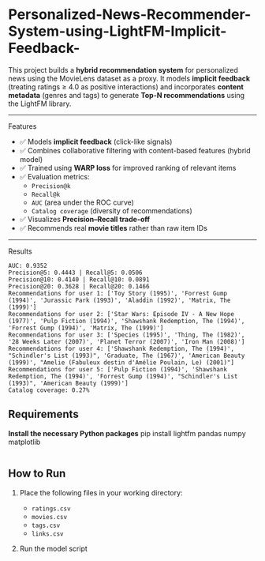 # Personalized-News-Recommender-System-using-LightFM-Implicit-Feedback-


This project builds a **hybrid recommendation system** for personalized news using the MovieLens dataset as a proxy. It models **implicit feedback** (treating ratings ≥ 4.0 as positive interactions) and incorporates **content metadata** (genres and tags) to generate **Top-N recommendations** using the LightFM library.

---

Features

* ✅ Models **implicit feedback** (click-like signals)
* ✅ Combines collaborative filtering with content-based features (hybrid model)
* ✅ Trained using **WARP loss** for improved ranking of relevant items
* ✅ Evaluation metrics:
  - `Precision@k`
  - `Recall@k`
  - `AUC` (area under the ROC curve)
  - `Catalog coverage` (diversity of recommendations)
* ✅ Visualizes **Precision–Recall trade-off**
* ✅ Recommends real **movie titles** rather than raw item IDs

---

Results

```text
AUC: 0.9352
Precision@5: 0.4443 | Recall@5: 0.0506
Precision@10: 0.4140 | Recall@10: 0.0891
Precision@20: 0.3628 | Recall@20: 0.1466
Recommendations for user 1: ['Toy Story (1995)', 'Forrest Gump (1994)', 'Jurassic Park (1993)', 'Aladdin (1992)', 'Matrix, The (1999)']
Recommendations for user 2: ['Star Wars: Episode IV - A New Hope (1977)', 'Pulp Fiction (1994)', 'Shawshank Redemption, The (1994)', 'Forrest Gump (1994)', 'Matrix, The (1999)']
Recommendations for user 3: ['Species (1995)', 'Thing, The (1982)', '28 Weeks Later (2007)', 'Planet Terror (2007)', 'Iron Man (2008)']
Recommendations for user 4: ['Shawshank Redemption, The (1994)', "Schindler's List (1993)", 'Graduate, The (1967)', 'American Beauty (1999)', "Amelie (Fabuleux destin d'Amélie Poulain, Le) (2001)"]
Recommendations for user 5: ['Pulp Fiction (1994)', 'Shawshank Redemption, The (1994)', 'Forrest Gump (1994)', "Schindler's List (1993)", 'American Beauty (1999)']
Catalog coverage: 0.27%

```

## Requirements

**Install the necessary Python packages**
pip install lightfm pandas numpy matplotlib
```

```


## How to Run

1. Place the following files in your working directory:

   * `ratings.csv`
   * `movies.csv`
   * `tags.csv`
   * `links.csv`


2. Run the model script

